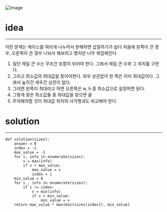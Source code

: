 ![image](https://user-images.githubusercontent.com/89527573/214611029-1d356a52-ab52-4f8f-a8fe-abdfedcc89fb.png)

# idea
----
이런 문제는 케이스를 여러개 나누어서 분해하면 삽질하기가 쉽다
처음에 왼쪽이 큰 경우, 오른쪽이 큰 경우 나눠서 해보려고 했지만 너무 복잡해진다.

1. 일단 제일 큰 수는 무조건 포함이 되어야 한다. 그래서 제일 큰 수와 그 위치를 구한다.    
2. 그리고 최소값의 최대값을 찾아야한다. 좌우 상관없이 한 쪽은 이미 최대값이다. 그래서 눞히건 세우건 상관이 없다.
3. 그러면 왼쪽이 최대라고 하면 오른쪽은 w, h 중 최소값으로 설정하면 된다. 
4. 그렇게 찾은 최소값들 중 최대값을 찾으면 끝
5. 주의해야할 것이 최대값 위치의 사각형과도 비교해야 한다. 

# solution
----
```
def solution(sizes):
    answer = 0
    index = -1
    max_value = -1
    for i, info in enumerate(sizes):
        v = max(info)
        if v > max_value:
            max_value = v
            index = i        
    min_value = 0
    for i , info in enumerate(sizes):
        if i != index:
            v = min(info)
            if v > min_value:
                min_value = v
    return max_value * max(min(sizes[index]), min_value)  
